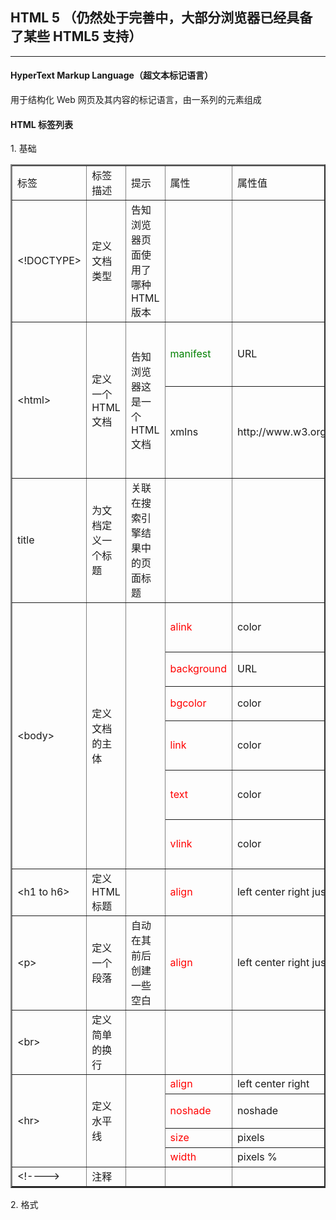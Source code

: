 ## HTML 5 （仍然处于完善中，大部分浏览器已经具备了某些 HTML5 支持）

---

#### **H**yper**T**ext **M**arkup **L**anguage（超文本标记语言）

用于结构化 Web 网页及其内容的标记语言，由一系列的元素组成

#### HTML 标签列表

<p>1. 基础</p>
<table border=2>
    <tr>
        <td>标签</td>
        <td>标签描述</td>
        <td>提示</td>
        <td>属性</td>
        <td>属性值</td>
        <td>属性名称</td>
    </tr>
    <tr>
        <td>&lt;!DOCTYPE&gt;</td>
        <td>定义文档类型</td>
        <td>告知浏览器页面使用了哪种 HTML 版本</td>
        <td></td>
        <td></td>
        <td></td>
    </tr>
    <tr>
        <td rowspan=2>&lt;html&gt;</td>
        <td rowspan=2>定义一个 HTML 文档</td>
        <td rowspan=2>告知浏览器这是一个 HTML 文档</td>
        <td><font color='green'>manifest</font></td>
        <td>URL</td>
        <td>Web 应用程序缓存，在无互联网时候进行访问</td>
    </tr>
    <tr>
        <td>xmlns</td>
        <td>http://www.w3.org/1999/xhtml</td>
        <td>规定 XML 的 namespace 属性，只有 XHTML 支持</td>
    </tr>
    <tr>
        <td>title</td>
        <td>为文档定义一个标题</td>
        <td>关联在搜索引擎结果中的页面标题</td>
        <td></td>
        <td></td>
        <td></td>
    </tr>
    <tr>
        <td rowspan=6>&lt;body&gt;</td>
        <td rowspan=6>定义文档的主体</td>
        <td rowspan=6></td>
        <td><font color='red'>alink</font></td>
        <td>color</td>
        <td>规定文档中活动链接的颜色</td>
    </tr>
    <tr>
        <td><font color='red'>background</font></td>
        <td>URL</td>
        <td>规定文档的背景图像</td>
    </tr>
    <tr>
        <td><font color='red'>bgcolor</font></td>
        <td>color</td>
        <td>规定文档的背景颜色</td>
    </tr>
    <tr>
        <td><font color='red'>link</font></td>
        <td>color</td>
        <td>规定文档中未访问链接的颜色</td>
    </tr>
    <tr>
        <td><font color='red'>text</font></td>
        <td>color</td>
        <td>规定文档中所有文本的颜色</td>
    </tr>
    <tr>
        <td><font color='red'>vlink</font></td>
        <td>color</td>
        <td>规定文档中已被访问链接的颜色</td>
    </tr>
    <tr>
        <td>&lt;h1 to h6&gt;</td>
        <td>定义 HTML 标题</td>
        <td></td>
        <td><font color='red'>align</font></td>
        <td>left center right justify</td>
        <td>规定标题中文本的排列</td>
    </tr>
    <tr>
        <td>&lt;p&gt;</td>
        <td>定义一个段落</td>
        <td>自动在其前后创建一些空白</td>
        <td><font color='red'>align</font></td>
        <td>left center right justify</td>
        <td>规定标题中文本的排列</td>
    </tr>
    <tr>
        <td>&lt;br&gt;</td>
        <td>定义简单的换行</td>
        <td></td>
        <td></td>
        <td></td>
        <td></td>
    </tr>
    <tr>
        <td rowspan="4">&lt;hr&gt;</td>
        <td rowspan="4">定义水平线</td>
        <td rowspan="4"></td>
        <td><font color="red">align</font></td>
        <td>left center right</td>
        <td>对齐方式</td>
    </tr>
    <tr>
        <td><font color="red">noshade</font></td>
        <td>noshade</td>
        <td>颜色呈现为纯色</td>
    </tr>
    <tr>
        <td><font color="red">size</font></td>
        <td>pixels</td>
        <td>高度</td>
    </tr>
    <tr>
        <td><font color="red">width</font></td>
        <td>pixels %</td>
        <td>宽度</td>
    </tr>
    <tr>
        <td>&lt;!----&gt;</td>
        <td>注释</td>
        <td></td>
        <td></td>
        <td></td>
        <td></td>
    </tr>
</table>

<p>2. 格式</p>




